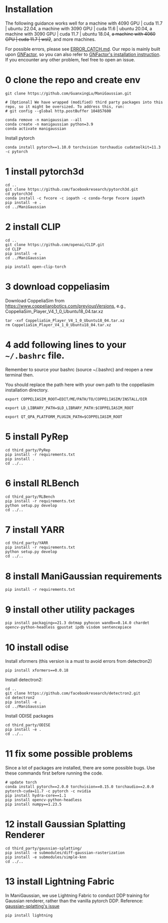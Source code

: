 # Installation

The following guidance works well for a machine with 4090 GPU | cuda 11.7 | ubuntu 22.04, a machine with 3090 GPU | cuda 11.6 | ubuntu 20.04, a machine with 3090 GPU | cuda 11.7 | ubuntu 18.04, ~~a machine with 4060 GPU | cuda 11.7 | wsl2~~, and more machines.

For possible errors, please see [ERROR_CATCH.md](ERROR_CATCH.md). Our repo is mainly built upon [GNFactor](https://github.com/YanjieZe/GNFactor), so you can also refer to [GNFactor's installation instruction](https://github.com/YanjieZe/GNFactor/blob/main/docs/INSTALL.md). If you encounter any other problem, feel free to open an issue.

# 0 clone the repo and create env
```
git clone https://github.com/GuanxingLu/ManiGaussian.git

# [Optional] We have wrapped (modified) third party packages into this repo, so it might be oversized. To address this, run:
# git config --global http.postBuffer 104857600 

conda remove -n manigaussian --all
conda create -n manigaussian python=3.9
conda activate manigaussian
```
Install pytorch
```
conda install pytorch==1.10.0 torchvision torchaudio cudatoolkit=11.3 -c pytorch
```

# 1 install pytorch3d
```
cd ..
git clone https://github.com/facebookresearch/pytorch3d.git
cd pytorch3d
conda install -c fvcore -c iopath -c conda-forge fvcore iopath
pip install -e .
cd ../ManiGaussian
```

# 2 install CLIP
```
cd ..
git clone https://github.com/openai/CLIP.git
cd CLIP
pip install -e .
cd ../ManiGaussian

pip install open-clip-torch
```

# 3 download coppeliasim 
Download CoppeliaSim from https://www.coppeliarobotics.com/previousVersions, e.g., CoppeliaSim_Player_V4_1_0_Ubuntu18_04.tar.xz
```
tar -xvf CoppeliaSim_Player_V4_1_0_Ubuntu18_04.tar.xz
rm CoppeliaSim_Player_V4_1_0_Ubuntu18_04.tar.xz
```

# 4 add following lines to your `~/.bashrc` file. 
Remember to source your bashrc (source ~/.bashrc) and reopen a new terminal then.

You should replace the path here with your own path to the coppeliasim installation directory.
```
export COPPELIASIM_ROOT=EDIT/ME/PATH/TO/COPPELIASIM/INSTALL/DIR

export LD_LIBRARY_PATH=$LD_LIBRARY_PATH:$COPPELIASIM_ROOT

export QT_QPA_PLATFORM_PLUGIN_PATH=$COPPELIASIM_ROOT
```

# 5 install PyRep
```
cd third_party/PyRep
pip install -r requirements.txt
pip install .
cd ../..
```

# 6 install RLBench
```
cd third_party/RLBench
pip install -r requirements.txt
python setup.py develop
cd ../..
```

# 7 install YARR
```
cd third_party/YARR
pip install -r requirements.txt
python setup.py develop
cd ../..
```

# 8 install ManiGaussian requirements
```
pip install -r requirements.txt
```

# 9 install other utility packages
```
pip install packaging==21.3 dotmap pyhocon wandb==0.14.0 chardet opencv-python-headless gpustat ipdb visdom sentencepiece
```

# 10 install odise
Install xformers (this version is a must to avoid errors from detectron2)
```
pip install xformers==0.0.18 
```
Install detectron2:
```
cd ..
git clone https://github.com/facebookresearch/detectron2.git
cd detectron2
pip install -e .
cd ../ManiGaussian
```
Install ODISE packages
```
cd third_party/ODISE
pip install -e .
cd ../..
```

# 11 fix some possible problems
Since a lot of packages are installed, there are some possible bugs. Use these commands first before running the code.
```
# update torch
conda install pytorch==2.0.0 torchvision==0.15.0 torchaudio==2.0.0 pytorch-cuda=11.7 -c pytorch -c nvidia
pip install hydra-core==1.1
pip install opencv-python-headless
pip install numpy==1.23.5
```

# 12 install Gaussian Splatting Renderer
```
cd third_party/gaussian-splatting/
pip install -e submodules/diff-gaussian-rasterization
pip install -e submodules/simple-knn
cd ../..
```

# 13 install Lightning Fabric
In ManiGaussian, we use Lightning Fabric to conduct DDP training for Gaussian renderer, rather than the vanilla pytorch DDP. Reference: [gaussian-splatting's issue](https://github.com/graphdeco-inria/gaussian-splatting/issues/218)
```
pip install lightning
```



